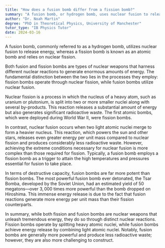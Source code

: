 ```yaml
---
title: "How does a fusion bomb differ from a fission bomb?"
summary: "A fusion bomb, or hydrogen bomb, uses nuclear fusion to release energy, while a fission bomb uses nuclear fission."
author: "Dr. Noah Martin"
degree: "PhD in Theoretical Physics, University of Manchester"
tutor_type: "IB Physics Tutor"
date: 2024-03-16
---
```


A fusion bomb, commonly referred to as a hydrogen bomb, utilizes nuclear fusion to release energy, whereas a fission bomb is known as an atomic bomb and relies on nuclear fission.

Both fusion and fission bombs are types of nuclear weapons that harness different nuclear reactions to generate enormous amounts of energy. The fundamental distinction between the two lies in the processes they employ: fission bombs operate through nuclear fission, while fusion bombs utilize nuclear fusion.

Nuclear fission is a process in which the nucleus of a heavy atom, such as uranium or plutonium, is split into two or more smaller nuclei along with several by-products. This reaction releases a substantial amount of energy but also generates significant radioactive waste. The first atomic bombs, which were deployed during World War II, were fission bombs.

In contrast, nuclear fusion occurs when two light atomic nuclei merge to form a heavier nucleus. This reaction, which powers the sun and other stars, releases even greater energy per unit mass compared to nuclear fission and produces considerably less radioactive waste. However, achieving the extreme conditions necessary for nuclear fusion is more complex than those required for fission. Typically, a fusion bomb employs a fission bomb as a trigger to attain the high temperatures and pressures essential for fusion to take place.

In terms of destructive capacity, fusion bombs are far more potent than fission bombs. The most powerful fusion bomb ever detonated, the Tsar Bomba, developed by the Soviet Union, had an estimated yield of $50$ megatons—over $3,000$ times more powerful than the bomb dropped on Hiroshima. This immense energy release is due to the fact that fusion reactions generate more energy per unit mass than their fission counterparts.

In summary, while both fission and fusion bombs are nuclear weapons that unleash tremendous energy, they do so through distinct nuclear reactions. Fission bombs operate by splitting heavy atomic nuclei, while fusion bombs achieve energy release by combining light atomic nuclei. Notably, fusion bombs are generally more powerful and produce less radioactive waste; however, they are also more challenging to construct.
    